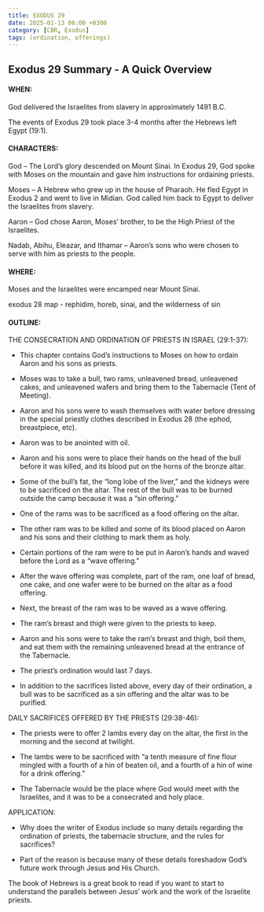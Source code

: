 ```yaml
---
title: EXODUS 29
date: 2025-01-13 06:00 +0300
category: [CBR, Exodus]
tags: (ordination, offerings)
---
```


## Exodus 29 Summary - A Quick Overview
#### WHEN:

God delivered the Israelites from slavery in approximately 1491 B.C.

The events of Exodus 29 took place 3-4 months after the Hebrews left Egypt (19:1). 

#### CHARACTERS:

God – The Lord’s glory descended on Mount Sinai. In Exodus 29, God spoke with Moses on the mountain and gave him instructions for ordaining priests.  

Moses – A Hebrew who grew up in the house of Pharaoh. He fled Egypt in Exodus 2 and went to live in Midian. God called him back to Egypt to deliver the Israelites from slavery.

Aaron – God chose Aaron, Moses’ brother, to be the High Priest of the Israelites. 

Nadab, Abihu, Eleazar, and Ithamar – Aaron’s sons who were chosen to serve with him as priests to the people. 

#### WHERE:

Moses and the Israelites were encamped near Mount Sinai. 

exodus 28 map - rephidim, horeb, sinai, and the wilderness of sin
#### OUTLINE:

THE CONSECRATION AND ORDINATION OF PRIESTS IN ISRAEL (29:1-37):

- This chapter contains God’s instructions to Moses on how to ordain Aaron and his sons as priests. 
- Moses was to take a bull, two rams, unleavened bread, unleavened cakes, and unleavened wafers and bring them to the Tabernacle (Tent of Meeting). 
- Aaron and his sons were to wash themselves with water before dressing in the special priestly clothes described in Exodus 28 (the ephod, breastpiece, etc). 
- Aaron was to be anointed with oil. 
- Aaron and his sons were to place their hands on the head of the bull before it was killed, and its blood put on the horns of the bronze altar. 
- Some of the bull’s fat, the “long lobe of the liver,” and the kidneys were to be sacrificed on the altar. The rest of the bull was to be burned outside the camp because it was a “sin offering.”
- One of the rams was to be sacrificed as a food offering on the altar. 
- The other ram was to be killed and some of its blood placed on Aaron and his sons and their clothing to mark them as holy. 
- Certain portions of the ram were to be put in Aaron’s hands and waved before the Lord as a “wave offering.”
- After the wave offering was complete, part of the ram, one loaf of bread, one cake, and one wafer were to be burned on the altar as a food offering. 

- Next, the breast of the ram was to be waved as a wave offering. 

- The ram’s breast and thigh were given to the priests to keep. 

- Aaron and his sons were to take the ram’s breast and thigh, boil them, and eat them with the remaining unleavened bread at the entrance of the Tabernacle. 

- The priest’s ordination would last 7 days. 

- In addition to the sacrifices listed above, every day of their ordination, a bull was to be sacrificed as a sin offering and the altar was to be purified. 

DAILY SACRIFICES OFFERED BY THE PRIESTS (29:38-46):

- The priests were to offer 2 lambs every day on the altar, the first in the morning and the second at twilight. 

- The lambs were to be sacrificed with “a tenth measure of fine flour mingled with a fourth of a hin of beaten oil, and a fourth of a hin of wine for a drink offering.”

- The Tabernacle would be the place where God would meet with the Israelites, and it was to be a consecrated and holy place. 

APPLICATION:

- Why does the writer of Exodus include so many details regarding the ordination of priests, the tabernacle structure, and the rules for sacrifices? 

- Part of the reason is because many of these details foreshadow God’s future work through Jesus and His Church. 

The book of Hebrews is a great book to read if you want to start to understand the parallels between Jesus’ work and the work of the Israelite priests.